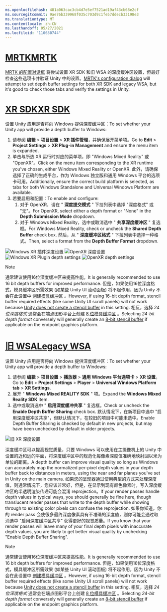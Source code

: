 ```yaml
---
ms.openlocfilehash: 481a063cac3cb4d7e5ef7521ad19af43cb68e2cf
ms.sourcegitcommit: 9ae76b339968f035c703d9c1fe57ddecb33198e3
ms.translationtype: MT
ms.contentlocale: zh-CN
ms.lasthandoff: 05/27/2021
ms.locfileid: "110630744"
---
```

# <a name="mrtk"></a>[<span data-ttu-id="ee6a4-101">MRTK</span><span class="sxs-lookup"><span data-stu-id="ee6a4-101">MRTK</span></span>](#tab/mrtk)
<!-- NEVER CHANGE THE ABOVE LINE! -->

<span data-ttu-id="ee6a4-102">[MRTK 的配置对话框](/windows/mixed-reality/mrtk-unity/configuration/mrtk-configuration-dialog) 将尝试设置 XR SDK 和旧 WSA 的深度缓冲区设置，但最好检查这些选项卡并验证 Unity 中的设置。</span><span class="sxs-lookup"><span data-stu-id="ee6a4-102">[MRTK's configuration dialog](/windows/mixed-reality/mrtk-unity/configuration/mrtk-configuration-dialog) will attempt to set depth buffer settings for both XR SDK and legacy WSA, but it's good to check those tabs and verify the settings in Unity.</span></span>

# <a name="xr-sdk"></a>[<span data-ttu-id="ee6a4-103">XR SDK</span><span class="sxs-lookup"><span data-stu-id="ee6a4-103">XR SDK</span></span>](#tab/xr)
<!-- NEVER CHANGE THE ABOVE LINE! -->

<span data-ttu-id="ee6a4-104">设置 Unity 应用是否将向 Windows 提供深度缓冲区：</span><span class="sxs-lookup"><span data-stu-id="ee6a4-104">To set whether your Unity app will provide a depth buffer to Windows:</span></span>

1. <span data-ttu-id="ee6a4-105">请参阅 **编辑**  >  **项目设置**  >  **XR 插件管理**，并确保展开菜单项。</span><span class="sxs-lookup"><span data-stu-id="ee6a4-105">Go to **Edit** > **Project Settings** > **XR Plug-in Management** and ensure the menu item is expanded.</span></span>
2. <span data-ttu-id="ee6a4-106">单击与所选 XR 运行时对应的菜单项，即 "Windows Mixed Reality" 或 "OpenXR"。</span><span class="sxs-lookup"><span data-stu-id="ee6a4-106">Click on the menu item corresponding to the XR runtime you've chosen, either Windows Mixed Reality or OpenXR.</span></span> <span data-ttu-id="ee6a4-107">此外，请确保选择了正确的生成平台，作为 Windows 独立版和通用 Windows 平台的选项卡可用。</span><span class="sxs-lookup"><span data-stu-id="ee6a4-107">Additionally, ensure the correct build platform is selected, as tabs for both Windows Standalone and Universal Windows Platform are available.</span></span>
3. <span data-ttu-id="ee6a4-108">若要启用和配置：</span><span class="sxs-lookup"><span data-stu-id="ee6a4-108">To enable and configure:</span></span>
    1. <span data-ttu-id="ee6a4-109">对于 OpenXR，请在 " **深度提交模式** " 下拉列表中选择 "深度格式" 或 "无"。</span><span class="sxs-lookup"><span data-stu-id="ee6a4-109">For OpenXR, select either a depth format or "None" in the **Depth Submission Mode** dropdown.</span></span>
    2. <span data-ttu-id="ee6a4-110">对于 Windows Mixed Reality，选中或取消选中 " **共享深度缓冲区** " 复选框。</span><span class="sxs-lookup"><span data-stu-id="ee6a4-110">For Windows Mixed Reality, check or uncheck the **Shared Depth Buffer** check box.</span></span> <span data-ttu-id="ee6a4-111">然后，从 " **深度缓冲区格式** " 下拉列表中选择一种格式。</span><span class="sxs-lookup"><span data-stu-id="ee6a4-111">Then, select a format from the **Depth Buffer Format** dropdown.</span></span>

<span data-ttu-id="ee6a4-112">![Windows XR 插件深度设置 ](../../images/xrsdk-winxr-depth.png)
 ![ OpenXR 深度设置](../../images/xrsdk-openxr-depth.png)</span><span class="sxs-lookup"><span data-stu-id="ee6a4-112">![Windows XR Plugin depth settings](../../images/xrsdk-winxr-depth.png)
![OpenXR depth settings](../../images/xrsdk-openxr-depth.png)</span></span>

> [!NOTE]
> <span data-ttu-id="ee6a4-113">通常建议使用16位深度缓冲区来提高性能。</span><span class="sxs-lookup"><span data-stu-id="ee6a4-113">It is generally recommended to use 16 bit depth buffers for improved performance.</span></span> <span data-ttu-id="ee6a4-114">但是，如果使用16位深度格式，模具缓冲区所需效果 (如某些 Unity UI 滚动面板) 将不起作用，因为 Unity 不会在此设置中 [创建模具缓冲区](https://docs.unity3d.com/ScriptReference/RenderTexture-depth.html) 。</span><span class="sxs-lookup"><span data-stu-id="ee6a4-114">However, if using 16-bit depth format, stencil buffer required effects (like some Unity UI scroll panels) will not work because [Unity does not create a stencil buffer](https://docs.unity3d.com/ScriptReference/RenderTexture-depth.html) in this setting.</span></span> <span data-ttu-id="ee6a4-115">相反，选择 *24 位深度格式* 通常会在端点图形平台上创建 [8 位模具缓冲区](https://docs.unity3d.com/Manual/SL-Stencil.html) 。</span><span class="sxs-lookup"><span data-stu-id="ee6a4-115">Selecting *24-bit depth format* conversely will generally create an [8-bit stencil buffer](https://docs.unity3d.com/Manual/SL-Stencil.html) if applicable on the endpoint graphics platform.</span></span>

# <a name="legacy-wsa"></a>[<span data-ttu-id="ee6a4-116">旧 WSA</span><span class="sxs-lookup"><span data-stu-id="ee6a4-116">Legacy WSA</span></span>](#tab/wsa)
<!-- NEVER CHANGE THE ABOVE LINE! -->

<span data-ttu-id="ee6a4-117">设置 Unity 应用是否将向 Windows 提供深度缓冲区：</span><span class="sxs-lookup"><span data-stu-id="ee6a4-117">To set whether your Unity app will provide a depth buffer to Windows:</span></span>

1. <span data-ttu-id="ee6a4-118">请参阅 **编辑**  >  **项目设置**  >  **播放器**  >  **通用 Windows 平台选项卡**  >  **XR 设置**。</span><span class="sxs-lookup"><span data-stu-id="ee6a4-118">Go to **Edit** > **Project Settings** > **Player** > **Universal Windows Platform tab** > **XR Settings**.</span></span>
2. <span data-ttu-id="ee6a4-119">展开 " **Windows Mixed REALITY SDK** " 项。</span><span class="sxs-lookup"><span data-stu-id="ee6a4-119">Expand the **Windows Mixed Reality SDK** item.</span></span>
3. <span data-ttu-id="ee6a4-120">选中或取消选中 " **启用深度缓冲共享** " 复选框。</span><span class="sxs-lookup"><span data-stu-id="ee6a4-120">Check or uncheck the **Enable Depth Buffer Sharing** check box.</span></span> <span data-ttu-id="ee6a4-121">默认情况下，在新项目中选中 "启用深度缓冲区共享"，但默认情况下，在较旧的项目中可能未选中。</span><span class="sxs-lookup"><span data-stu-id="ee6a4-121">Enable Depth Buffer Sharing is checked by default in new projects, but may have been unchecked by default in older projects.</span></span>

![旧 XR 深度设置](../../images/wmr-depth.png)

<span data-ttu-id="ee6a4-123">深度缓冲区可以提高视觉质量，只要 Windows 可以使用在主摄像机上的 Unity 中设置的近和远的平面，将深度缓冲区中的规范化每像素深度值准确地映射回以米为单位的距离。</span><span class="sxs-lookup"><span data-stu-id="ee6a4-123">A depth buffer can improve visual quality so long as Windows can accurately map the normalized per-pixel depth values in your depth buffer back to distances in meters, using the near and far planes you've set in Unity on the main camera.</span></span> <span data-ttu-id="ee6a4-124">如果您的呈现器通过使用典型的方式来处理深度值，则通常情况下，您应该非常好，但是，在显示到现有颜色像素时，写入深度缓冲区的半透明渲染传递可能会混淆 reprojection。</span><span class="sxs-lookup"><span data-stu-id="ee6a4-124">If your render passes handle depth values in typical ways, you should generally be fine here, though translucent render passes that write to the depth buffer while showing through to existing color pixels can confuse the reprojection.</span></span>  <span data-ttu-id="ee6a4-125">如果你知道，你的 render pass 会使很多最终深度像素具有不准确的深度值，则你可能会通过取消选中 "启用深度缓冲区共享" 获得更好的视觉质量。</span><span class="sxs-lookup"><span data-stu-id="ee6a4-125">If you know that your render passes will leave many of your final depth pixels with inaccurate depth values, you are likely to get better visual quality by unchecking "Enable Depth Buffer Sharing".</span></span>

> [!NOTE]
> <span data-ttu-id="ee6a4-126">通常建议使用16位深度缓冲区来提高性能。</span><span class="sxs-lookup"><span data-stu-id="ee6a4-126">It is generally recommended to use 16 bit depth buffers for improved performance.</span></span> <span data-ttu-id="ee6a4-127">但是，如果使用16位深度格式，模具缓冲区所需效果 (如某些 Unity UI 滚动面板) 将不起作用，因为 Unity 不会在此设置中 [创建模具缓冲区](https://docs.unity3d.com/ScriptReference/RenderTexture-depth.html) 。</span><span class="sxs-lookup"><span data-stu-id="ee6a4-127">However, if using 16-bit depth format, stencil buffer required effects (like some Unity UI scroll panels) will not work because [Unity does not create a stencil buffer](https://docs.unity3d.com/ScriptReference/RenderTexture-depth.html) in this setting.</span></span> <span data-ttu-id="ee6a4-128">相反，选择 *24 位深度格式* 通常会在端点图形平台上创建 [8 位模具缓冲区](https://docs.unity3d.com/Manual/SL-Stencil.html) 。</span><span class="sxs-lookup"><span data-stu-id="ee6a4-128">Selecting *24-bit depth format* conversely will generally create an [8-bit stencil buffer](https://docs.unity3d.com/Manual/SL-Stencil.html) if applicable on the endpoint graphics platform.</span></span>